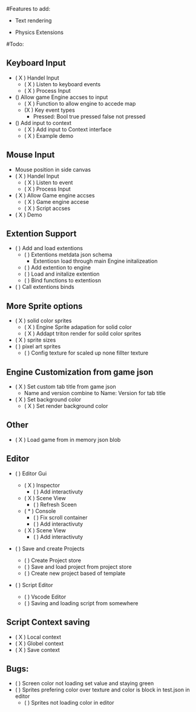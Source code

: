 #Features to add:
- Text rendering

- Physics Extensions

#Todo:
## Keyboard Input
- ( X ) Handel Input
    - ( X ) Listen to keyboard events
    - ( X ) Process Input 
- () Allow game Engine accses to input
    - ( X ) Function to allow engine to accede map
    - (X ) Key event types
      - Pressed: Bool true pressed false not pressed
- () Add input to context
    - ( X ) Add input to Context interface
    - ( X ) Example demo

## Mouse Input
- Mouse position in side canvas
- ( X ) Handel Input
	- ( X ) Listen to event
	- ( X ) Process Input
- ( X ) Allow Game engine accses
	- ( X ) Game engine accese
	- ( X ) Script accses
- ( X ) Demo
	
## Extention Support
- (  ) Add and load extentions
	- (  ) Extentions metdata json schema
		- Extentiosn load through main Engine initalizeation
	- (  ) Add extention to engine
	- (  ) Load and initalize extention
	- (  ) Bind functions to extentiosn
- (  ) Call extentions binds

## More Sprite options
- ( X ) solid color sprites
	- ( X ) Engine Sprite adapation for solid color
	- ( X ) Addapt triton render for soild color sprites
- ( X ) sprite sizes
- (  ) pixel art sprites
	- (  ) Config texture for scaled up none fillter texture

## Engine Customization from game json
- ( X ) Set custom tab title from game json
	- Name and version combine to Name: Version for tab title
- ( X ) Set background color
	- ( X ) Set render background color

## Other
- ( X ) Load game from in memory json blob
	
## Editor
- (  ) Editor Gui
	- ( X ) Inspector
		- (  ) Add interactivuty
	- ( X ) Scene View
		- (  ) Refresh Sceen
	- ( * ) Console
		- (  ) Fix scroll container
		- (  ) Add interactivuty
	- ( X ) Scene View	
		- (  ) Add interactivuty
		
- (  ) Save and create Projects
	- (  ) Create Project store
	- (  ) Save and load project from project store
	- (  ) Create new project based of template
- (  ) Script Editor
	- (  ) Vscode Editor
	- (  ) Saving and loading script from somewhere

## Script Context saving
- ( X ) Local context
- ( X ) Globel context
- ( X ) Save context 

## Bugs:
- (  ) Screen color not loading set value and staying green 
- (  ) Sprites prefering color over texture and color is block in test.json in editor
	- (  ) Sprites not loading color in editor


